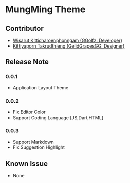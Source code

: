 # MungMing Theme

## Contributor

- <a href="https://github.com/ggolfz">Wisarut Kitticharoenphonngam (GGolfz: Developer)</a> 
- <a href="https://github.com/GelidGrapesGG">Kittiyaporn Takrudthieng (GelidGrapesGG: Designer)</a>

## Release Note

### 0.0.1
- Application Layout Theme
### 0.0.2
- Fix Editor Color
- Support Coding Language [JS,Dart,HTML]
### 0.0.3
- Support Markdown
- Fix Suggestion Highlight

## Known Issue
- None